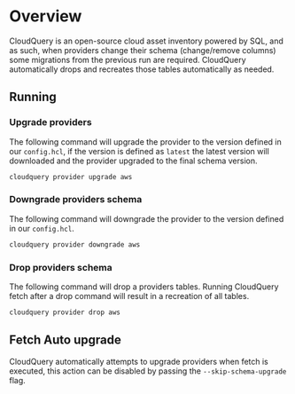 # Overview

CloudQuery is an open-source cloud asset inventory powered by SQL, and as such, when providers change their schema (change/remove columns) some migrations from the previous run are required. CloudQuery automatically drops and recreates those tables automatically as needed.

## Running

### Upgrade providers

The following command will upgrade the provider to the version defined in our `config.hcl`, if the version is defined as `latest` the latest version will downloaded and the provider upgraded to the final schema version.

```bash
cloudquery provider upgrade aws
```

### Downgrade providers schema

The following command will downgrade the provider to the version defined in our `config.hcl`.

```bash
cloudquery provider downgrade aws
```

### Drop providers schema

The following command will drop a providers tables. Running CloudQuery  fetch after a drop command will result in a recreation of all tables.

```bash
cloudquery provider drop aws
```

## Fetch Auto upgrade

CloudQuery automatically attempts to upgrade providers when fetch is executed, this action can be disabled by passing the `--skip-schema-upgrade` flag.
